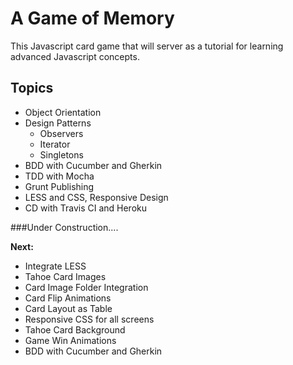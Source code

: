 A Game of Memory
================
This Javascript card game that will server as a tutorial for learning advanced Javascript concepts.

Topics
------
* Object Orientation
* Design Patterns
    * Observers
    * Iterator
    * Singletons
* BDD with Cucumber and Gherkin
* TDD with Mocha
* Grunt Publishing
* LESS and CSS, Responsive Design
* CD with Travis CI and Heroku

###Under Construction....

**Next:**
* Integrate LESS
* Tahoe Card Images
* Card Image Folder Integration
* Card Flip Animations
* Card Layout as Table
* Responsive CSS for all screens
* Tahoe Card Background
* Game Win Animations
* BDD with Cucumber and Gherkin

